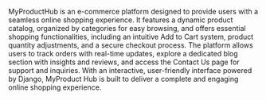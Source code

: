 MyProductHub is an e-commerce platform designed to provide users with a seamless online shopping experience. It features a dynamic product catalog, organized by categories for easy browsing, and offers essential shopping functionalities, including an intuitive Add to Cart system, product quantity adjustments, and a secure checkout process. The platform allows users to track orders with real-time updates, explore a dedicated blog section with insights and reviews, and access the Contact Us page for support and inquiries. With an interactive, user-friendly interface powered by Django, MyProduct Hub is built to deliver a complete and engaging online shopping experience.
